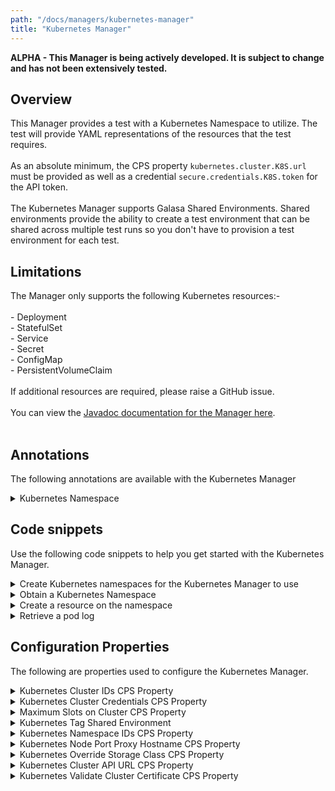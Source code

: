 ```yaml
---
path: "/docs/managers/kubernetes-manager"
title: "Kubernetes Manager"
---
```


**ALPHA - This Manager is being actively developed. It is subject to change and has not been extensively tested.**

## Overview
This Manager provides a test with a Kubernetes Namespace to utilize. The test will provide YAML representations of the resources that the test requires. <br><br> As an absolute minimum, the CPS property <code>kubernetes.cluster.K8S.url</code> must be provided as well as a credential <code>secure.credentials.K8S.token</code> for the API token. <br><br> The Kubernetes Manager supports Galasa Shared Environments. Shared environments provide  the ability to create a test environment that can be shared across multiple test runs  so you don't have to provision a test environment for each test.

## Limitations
The Manager only supports the following Kubernetes resources:-<br> <br> - Deployment<br> - StatefulSet<br> - Service<br> - Secret<br> - ConfigMap<br> - PersistentVolumeClaim<br> <br> If additional resources are required, please raise a GitHub issue.<br><br> You can view the <a href="https://javadoc.galasa.dev/dev/galasa/kubernetes/package-summary.html">Javadoc documentation for the Manager here</a>. <br><br>


## Annotations

The following annotations are available with the Kubernetes Manager
<details>
<summary>Kubernetes Namespace</summary>

| Annotation: | Kubernetes Namespace |
| --------------------------------------- | :------------------------------------- |
| Name: | @KubernetesNamespace |
| Description: | The <code>@KubernetesNamespace</code> annotation requests the Kubernetes Manager to allocate a namespace on the infrastructure Kubernetes clusters.  The test can request as many namespaces as required so long as they  can be supported simultaneously by the Kubernetes Manager configuration. |
| Attribute: `kubernetesNamespaceTag` |  The <code>kubernetesNamespaceTag</code> identifies the Kubernetes names to other Managers or Shared Environments.  If a test is using multiple  Kubernetes namespace, each separate Kubernetes namespace must have a unique tag.  If more than one Kubernetes namespace use the same tag, they will refer to the  same Kubernetes namespace. |
| Syntax: | <code>@KubernetesNamespace<br> public IKubernetesNamesapce namespace;<br> </code> |
| Notes: | The <code>IKubernetesNamespace</code> interface gives the test access to create and manage resources on the Kubernetes cluster.  See <a href="https://javadoc-snapshot.galasa.dev/dev/galasa/kubernetes/KubernetesNamespace.html" target="_blank">KubernetesNamespace</a> and <a href="https://javadoc-snapshot.galasa.dev/dev/galasa/kubernetes/IKubernetesNamespace.html" target="_blank">IKubernetesNamespace</a> to find out more. |

</details>



## Code snippets

Use the following code snippets to help you get started with the Kubernetes Manager.
 
<details><summary>Create Kubernetes namespaces for the Kubernetes Manager to use</summary>

Note: Isolated namespaces must be provided for the Kubernetes Manager to use.  The Manager deletes any resources that 
exist on the namespace once a test has finished.

The following are example scripts and yaml files necessary to create namespaces:
1. [Namespace creation script](https://github.com/galasa-dev/managers/blob/main/galasa-managers-parent/galasa-managers-cloud-parent/dev.galasa.kubernetes.manager/examples/namespaces.yaml)
1. [Create Service Account for the Manager to use (including api token)](https://github.com/galasa-dev/managers/blob/main/galasa-managers-parent/galasa-managers-cloud-parent/dev.galasa.kubernetes.manager/examples/account.sh)
1. [The RBAC rules to be applied to each namespace](https://github.com/galasa-dev/managers/blob/main/galasa-managers-parent/galasa-managers-cloud-parent/dev.galasa.kubernetes.manager/examples/rbac.yaml)
</details>

<details><summary>Obtain a Kubernetes Namespace</summary>

```java
@KubernetesNamespace()
public IKubernetesNamespace namespace;
```

This code requests the Kubernetes Manager to allocate a namespace for the test to use.

There is no limit in Galasa on how many Kubernetes Namespaces can be used within a single test. The only limit is the number of Kubernetes Namespaces that can be started in the Galasa Ecosystem. This limit is set by the Galasa Administrator and is typically set to the maximum number of namespaces defined in the Kubernetes cluster.  If there are not enough slots available for an automated run, the run is put back on the queue in waiting state to retry.  Local test runs fail if there are not enough container slots available.
</details>

<details><summary>Create a resource on the namespace</summary>

```java
@ArtifactManager
public IArtifactManager artifactManager

@KubernetesNamespace()
public IKubernetesNamespace namespace;

@Test
public void test() {
	IBundleResources bundleResources = artifactManager.getBundleResources(getClass());
	
	String yaml = bundleResource.streamAsString(bundleResources.retrieveFile("/example.yaml"));
	
	IResource resource = namespace.createResource(yaml);
}

```

In this snippet, the test retrieves the contents of the `/example.yaml` resource file as a String.  The yaml file is passed the namespace for creation.  The yaml must contain only one Kubernetes resource.

The resource is created but is not checked to see if the resource has been started or allocated.
</details>

<details><summary>Retrieve a pod log</summary>

```java
IStatefulSet statefulSet = (IStatefulSet)namespace.createResource(yaml);

List<IPodLog> podLogs = statefulSet.getPodLogs("containername");

```

As Deployments and StatefulSets can have multiple pods and therefore containers with the same name,  a List is returned containing all the current logs for all the named containers.
</details>

## Configuration Properties

The following are properties used to configure the Kubernetes Manager.
 
<details>
<summary>Kubernetes Cluster IDs CPS Property</summary>

| Property: | Kubernetes Cluster IDs CPS Property |
| --------------------------------------- | :------------------------------------- |
| Name: | kubernetes.cluster.ids |
| Description: | Provides a comma separated list of the active Kubernetes Clusters that are defined in the CPS |
| Required:  | No |
| Default value: | Defaults to a single cluster ID of K8S if the property is missing |
| Valid values: | A comma separated list of alphanumeric IDs.  Normally uppercased. |
| Examples: | <code>kubernetes.cluster.ids=K8S,ALTERNATE</code> |

</details>
 
<details>
<summary>Kubernetes Cluster Credentials CPS Property</summary>

| Property: | Kubernetes Cluster Credentials CPS Property |
| --------------------------------------- | :------------------------------------- |
| Name: | kubernetes.cluster.[XXXX.]credentials |
| Description: | Provides the Credentials ID for the token required to access the Kubernetes cluster |
| Required:  | No |
| Default value: | K8S |
| Valid values: | A valid credentials ID. Galasa convention states IDs should be uppercase |
| Examples: | <code>kubernetes.cluster.K8S.credentials=K8S<br> kubernetes.cluster.credentials=K8S</code> |

</details>
 
<details>
<summary>Maximum Slots on Cluster CPS Property</summary>

| Property: | Maximum Slots on Cluster CPS Property |
| --------------------------------------- | :------------------------------------- |
| Name: | kubernetes.cluster.[XXXX.]max.slots |
| Description: | Specifies the maximum number of slots(namespaces) that can be allocated at one time on the cluster |
| Required:  | No |
| Default value: | Defaults to 2 if not provided |
| Valid values: | Integer value.  A value <0 disables the cluster. |
| Examples: | <code>kubernetes.cluster.K8S.max.slots=5</code> |

</details>
 
<details>
<summary>Kubernetes Tag Shared Environment</summary>

| Property: | Kubernetes Tag Shared Environment |
| --------------------------------------- | :------------------------------------- |
| Name: | kubernetes.namespace.tag.XXXXXX.shared.environment |
| Description: | Tells the Kubernetes Manager which Shared Environment is assigned to a namespace tag |
| Required:  | No |
| Default value: | None |
| Valid values: | A valid Shared Environment |
| Examples: | <code>kubernetes.namespace.tag.SHARED.shared.environment=M1</code> |

</details>
 
<details>
<summary>Kubernetes Namespace IDs CPS Property</summary>

| Property: | Kubernetes Namespace IDs CPS Property |
| --------------------------------------- | :------------------------------------- |
| Name: | kubernetes.cluster.[XXXX.]namespaces |
| Description: | Provides a comma separated list of the namespaces that are available on the cluster |
| Required:  | No |
| Default value: | Defaults to galasa{1-2} if not provided |
| Valid values: | A comma separated list of valid Kubernetes namespaces with resource pooling expanders |
| Examples: | <code>kubernetes.cluster.K8S.namespaces=galasa1,galasa{2-9}<br> kubebernetes.cluster.namespaces=bob1,bob2,bob3</code> |

</details>
 
<details>
<summary>Kubernetes Node Port Proxy Hostname CPS Property</summary>

| Property: | Kubernetes Node Port Proxy Hostname CPS Property |
| --------------------------------------- | :------------------------------------- |
| Name: | kubernetes.cluster.XXXX.nodeport.proxy.hostname |
| Description: | Provides the hostname that NodePorts can be accessed on. |
| Required:  | No |
| Default value: | The hostname as specified in the API URL |
| Valid values: | A valid URL hostname |
| Examples: | <code>kubernetes.cluster.K8S.nodeport.proxy.hostname=cluster.org</code> |

</details>
 
<details>
<summary>Kubernetes Override Storage Class CPS Property</summary>

| Property: | Kubernetes Override Storage Class CPS Property |
| --------------------------------------- | :------------------------------------- |
| Name: | kubernetes.cluster.[XXXX.]override.storageclass |
| Description: | Provides a Kubernetes StorageClass that is set on all PersistentVolumeClaims that are created in the Kubernetes namespace.   The value of this property is set in the property *spec.storageClassName* |
| Required:  | No |
| Default value: | None |
| Valid values: | A valid StorageClass that is defined in the Kubernetes cluster |
| Examples: | <code>kubernetes.cluster.K8S.override.storageclass=fast<br> kubernetes.cluster.override.storageclass=slow</code> |

</details>
 
<details>
<summary>Kubernetes Cluster API URL CPS Property</summary>

| Property: | Kubernetes Cluster API URL CPS Property |
| --------------------------------------- | :------------------------------------- |
| Name: | kubernetes.cluster.XXXX.url |
| Description: | The API URL of the Kubernetes Cluster |
| Required:  | Yes |
| Default value: | None |
| Valid values: | A valid URL |
| Examples: | <code>kubernetes.cluster.K8S.url=http://cluster.org:8443</code> |

</details>
 
<details>
<summary>Kubernetes Validate Cluster Certificate CPS Property</summary>

| Property: | Kubernetes Validate Cluster Certificate CPS Property |
| --------------------------------------- | :------------------------------------- |
| Name: | kubernetes.cluster.[XXXX.]validate.certificate |
| Description: | Validates the Kubernetes Cluster API Certificate |
| Required:  | No |
| Default value: | true |
| Valid values: | true or false |
| Examples: | <code>kubernetes.cluster.K8S.validate.certificate=false<br> kubernetes.cluster.validate.certificate=true</code> |

</details>
